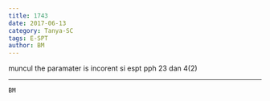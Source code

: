 ```yaml
---
title: 1743
date: 2017-06-13
category: Tanya-SC
tags: E-SPT
author: BM
---
```


muncul the paramater is incorent si espt pph 23 dan 4(2)

---



`BM`
